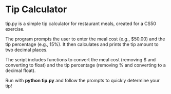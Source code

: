 # Tip Calculator

tip.py is a simple tip calculator for restaurant meals, created for a CS50 exercise.

The program prompts the user to enter the meal cost (e.g., $50.00) and the tip percentage (e.g., 15%).
It then calculates and prints the tip amount to two decimal places.

The script includes functions to convert the meal cost (removing $ and converting to float) and the tip percentage (removing % and converting to a decimal float).

Run with **python tip.py** and follow the prompts to quickly determine your tip!